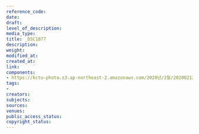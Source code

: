 ```yaml
---
reference_code: 
date: 
draft: 
level_of_description: 
media_type: 
title: _DSC1877
description: 
weight: 
modified_at: 
created_at: 
link: 
components:
- https://kctu-photo.s3.ap-northeast-2.amazonaws.com/2020년/2월/20200212_죽음을+멈추는+2.22+희망버스+출발+기자회견/_DSC1877.jpg
tags:
- 
creators: 
subjects: 
sources: 
venues: 
public_access_status: 
copyright_status: 
---
```

